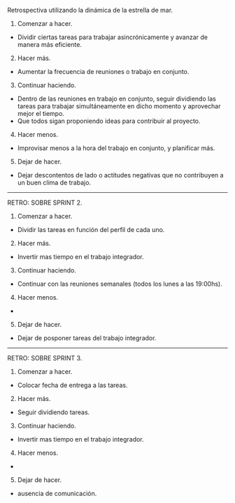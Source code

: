 Retrospectiva utilizando la dinámica de la estrella de mar.

1) Comenzar a hacer.
- Dividir ciertas tareas para trabajar asincrónicamente y avanzar de manera más eficiente.

2) Hacer más.
- Aumentar la frecuencia de reuniones o trabajo en conjunto.

3) Continuar haciendo.
- Dentro de las reuniones en trabajo en conjunto, seguir dividiendo las tareas para trabajar simultáneamente en dicho momento y aprovechar mejor el tiempo.
- Que todos sigan proponiendo ideas para contribuir al proyecto.

4) Hacer menos.
- Improvisar menos a la hora del trabajo en conjunto, y planificar más.

5) Dejar de hacer.
- Dejar descontentos de lado o actitudes negativas que no contribuyen a un buen clima de trabajo.

-------------------------------------------------------------------------------------------------------
RETRO: SOBRE SPRINT 2.

1) Comenzar a hacer.
- Dividir las tareas en función del perfil de cada uno.

2) Hacer más.
- Invertir mas tiempo en el trabajo integrador.

3) Continuar haciendo.
- Continuar con las reuniones semanales (todos los lunes a las 19:00hs).

4) Hacer menos.
- 

5) Dejar de hacer.
- Dejar de posponer tareas del trabajo integrador.

-------------------------------------------------------------------------------------------------------
RETRO: SOBRE SPRINT 3.

1) Comenzar a hacer.
- Colocar fecha de entrega a las tareas.

2) Hacer más.
- Seguir dividiendo tareas.

3) Continuar haciendo.
- Invertir mas tiempo en el trabajo integrador.

4) Hacer menos.
- 

5) Dejar de hacer.
- ausencia de comunicación.

